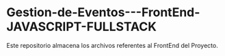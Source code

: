 # Gestion-de-Eventos---FrontEnd-JAVASCRIPT-FULLSTACK
Este repositorio almacena los archivos referentes al FrontEnd del Proyecto.
